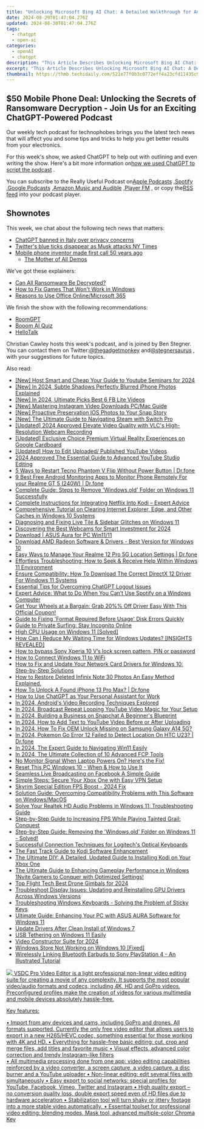 ```yaml
---
title: "Unlocking Microsoft Bing AI Chat: A Detailed Walkthrough for Android Users"
date: 2024-08-29T01:47:04.276Z
updated: 2024-08-30T01:47:04.276Z
tags:
  - chatgpt
  - open-ai
categories:
  - openAI
  - chatgpt
description: "This Article Describes Unlocking Microsoft Bing AI Chat: A Detailed Walkthrough for Android Users"
excerpt: "This Article Describes Unlocking Microsoft Bing AI Chat: A Detailed Walkthrough for Android Users"
thumbnail: https://thmb.techidaily.com/521e77f0b3c0772eff4a23cfd11435c9aec9bd0ff071d26df4ceb26b659a82cf.jpg
---
```


## $50 Mobile Phone Deal: Unlocking the Secrets of Ransomware Decryption - Join Us for an Exciting ChatGPT-Powered Podcast

 Our weekly tech podcast for technophobes brings you the latest tech news that will affect you and some tips and tricks to help you get better results from your electronics.

 For this week's show, we asked ChatGPT to help out with outlining and even writing the show. Here's a bit more information on[how we used ChatGPT to script the podcast](https://www.makeuseof.com/i-used-chatgpt-to-script-a-podcast-heres-what-happened/) .

 You can subscribe to the Really Useful Podcast on[Apple Podcasts](https://podcasts.apple.com/gb/podcast/the-really-useful-podcast/id1437847131?mt=2) ,[Spotify](https://open.spotify.com/show/283gDxLd6OTNEpRq6tN7ha) ,[Google Podcasts](https://www.google.com/podcasts?feed=aHR0cHM6Ly9hbmNob3IuZm0vcy8zMWJlNDcwL3BvZGNhc3QvcnNz) ,[Amazon Music and Audible](https://music.amazon.co.uk/podcasts/20ab73d4-5da2-46c7-a17f-dc6eb39bdb48/The-Really-Useful-Podcast) ,[Player FM](https://player.fm/series/the-really-useful-podcast-2491856) , or copy the[RSS feed](https://feeds.transistor.fm/the-really-useful-podcast) into your podcast player.

## Shownotes

This week, we chat about the following tech news that matters:

* [ChatGPT banned in Italy over privacy concerns](https://www.bbc.co.uk/news/technology-65139406)
* [Twitter's blue ticks disappear as Musk attacks NY Times](https://www.bbc.co.uk/news/technology-65156216)
* [Mobile phone inventor made first call 50 years ago](https://www.bbc.co.uk/news/technology-65112048)  
  * [The Mother of All Demos](https://www.youtube.com/watch?v=B6rKUf9DWRI)

We've got these explainers:

* [Can All Ransomware Be Decrypted?](https://www.makeuseof.com/can-all-ransomware-be-decrypted/)
* [How to Fix Games That Won't Work in Windows](https://www.makeuseof.com/fix-games-not-working-windows/)
* [Reasons to Use Office Online/Microsoft 365](https://www.makeuseof.com/tag/dont-pay-word-5-reasons-use-office-online/)

We finish the show with the following recommendations:

* [RoomGPT](http://https://www.roomgpt.io/)
* [Booom AI Quiz](https://booom.ai/)
* [HelloTalk](https://www.hellotalk.com/?lang=en)

 Christian Cawley hosts this week's podcast, and is joined by Ben Stegner. You can contact them on Twitter:[@thegadgetmonkey](https://twitter.com/thegadgetmonkey) and[@stegnersaurus](https://twitter.com/stegnersaurus) , with your suggestions for future topics.


<ins class="adsbygoogle"
     style="display:block"
     data-ad-format="autorelaxed"
     data-ad-client="ca-pub-7571918770474297"
     data-ad-slot="1223367746"></ins>



<ins class="adsbygoogle"
     style="display:block"
     data-ad-client="ca-pub-7571918770474297"
     data-ad-slot="8358498916"
     data-ad-format="auto"
     data-full-width-responsive="true"></ins>

<span class="atpl-alsoreadstyle">Also read:</span>
<div><ul>
<li><a href="https://youtube-sure.techidaily.com/ost-smart-and-cheap-your-guide-to-youtube-seminars-for-2024/"><u>[New] Host Smart and Cheap  Your Guide to Youtube Seminars for 2024</u></a></li>
<li><a href="https://vp-tips.techidaily.com/new-in-2024-subtle-shadows-perfectly-blurred-iphone-photos-explained/"><u>[New] In 2024, Subtle Shadows  Perfectly Blurred iPhone Photos Explained</u></a></li>
<li><a href="https://facebook-video-files.techidaily.com/new-in-2024-ultimate-picks-best-6-fb-lite-videos/"><u>[New] In 2024, Ultimate Picks  Best 6 FB Lite Videos</u></a></li>
<li><a href="https://instagram-video-files.techidaily.com/new-mastering-instagram-video-downloads-pcmac-guide/"><u>[New] Mastering Instagram Video Downloads  PC/Mac Guide</u></a></li>
<li><a href="https://snapchat-videos.techidaily.com/new-proactive-preservation-ios-photos-to-your-snap-story/"><u>[New] Proactive Preservation  IOS Photos to Your Snap Story</u></a></li>
<li><a href="https://video-capture.techidaily.com/new-the-ultimate-guide-to-navigating-steam-with-switch-pro/"><u>[New] The Ultimate Guide to Navigating Steam with Switch Pro</u></a></li>
<li><a href="https://screen-capture.techidaily.com/updated-2024-approved-elevate-video-quality-with-vlcs-high-resolution-webcam-recording/"><u>[Updated] 2024 Approved  Elevate Video Quality with VLC's High-Resolution Webcam Recording</u></a></li>
<li><a href="https://fox-hovers.techidaily.com/updated-exclusive-choice-premium-virtual-reality-experiences-on-google-cardboard/"><u>[Updated] Exclusive Choice  Premium Virtual Reality Experiences on Google Cardboard</u></a></li>
<li><a href="https://youtube-videos.techidaily.com/updated-how-to-edit-uploaded-published-youtube-videos/"><u>[Updated] How to Edit Uploaded/ Published YouTube Videos</u></a></li>
<li><a href="https://youtube-stream.techidaily.com/2024-approved-the-essential-guide-to-advanced-youtube-studio-editing/"><u>2024 Approved  The Essential Guide to Advanced YouTube Studio Editing</u></a></li>
<li><a href="https://phone-solutions.techidaily.com/5-ways-to-restart-tecno-phantom-v-flip-without-power-button-drfone-by-drfone-reset-android-reset-android/"><u>5 Ways to Restart Tecno Phantom V Flip Without Power Button | Dr.fone</u></a></li>
<li><a href="https://android-location.techidaily.com/9-best-free-android-monitoring-apps-to-monitor-phone-remotely-for-your-realme-gt-5-240w-drfone-by-drfone-virtual/"><u>9 Best Free Android Monitoring Apps to Monitor Phone Remotely For your Realme GT 5 (240W) | Dr.fone</u></a></li>
<li><a href="https://tech-revival.techidaily.com/complete-guide-steps-to-remove-windowsold-folder-on-windows-11-successfully/"><u>Complete Guide: Steps to Remove 'Windows.old' Folder on Windows 11 Successfully</u></a></li>
<li><a href="https://tech-revival.techidaily.com/complete-instructions-for-integrating-netflix-into-kodi-expert-advice/"><u>Complete Instructions for Integrating Netflix Into Kodi – Expert Advice</u></a></li>
<li><a href="https://tech-revival.techidaily.com/comprehensive-tutorial-on-clearing-internet-explorer-edge-and-other-caches-in-windows-10-systems/"><u>Comprehensive Tutorial on Clearing Internet Explorer, Edge, and Other Caches in Windows 10 Systems</u></a></li>
<li><a href="https://tech-revival.techidaily.com/diagnosing-and-fixing-live-tile-and-sidebar-glitches-on-windows-11/"><u>Diagnosing and Fixing Live Tile & Sidebar Glitches on Windows 11</u></a></li>
<li><a href="https://screen-sharing-recording.techidaily.com/discovering-the-best-webcams-for-smart-investment-for-2024/"><u>Discovering the Best Webcams for Smart Investment for 2024</u></a></li>
<li><a href="https://tech-revival.techidaily.com/download-asus-aura-for-pc-win1111/"><u>Download | ASUS Aura for PC Win11/11</u></a></li>
<li><a href="https://tech-revival.techidaily.com/download-amd-radeon-software-and-drivers-best-version-for-windows-10/"><u>Download AMD Radeon Software & Drivers - Best Version for Windows 10</u></a></li>
<li><a href="https://android-location.techidaily.com/easy-ways-to-manage-your-realme-12-pro-5g-location-settings-drfone-by-drfone-virtual/"><u>Easy Ways to Manage Your Realme 12 Pro 5G Location Settings | Dr.fone</u></a></li>
<li><a href="https://tech-revival.techidaily.com/effortless-troubleshooting-how-to-seek-and-receive-help-within-windows-11-environment/"><u>Effortless Troubleshooting: How to Seek & Receive Help Within Windows 11 Environment</u></a></li>
<li><a href="https://tech-revival.techidaily.com/ensure-compatibility-how-to-download-the-correct-directx-12-driver-for-windows-11-systems/"><u>Ensure Compatibility: How To Download The Correct DirectX 12 Driver For Windows 11 Systems</u></a></li>
<li><a href="https://tech-hub.techidaily.com/essential-tips-for-overcoming-chatgpt-logout-issues/"><u>Essential Tips for Overcoming ChatGPT Logout Issues</u></a></li>
<li><a href="https://tech-revival.techidaily.com/expert-advice-what-to-do-when-you-cant-use-spotify-on-a-windows-computer/"><u>Expert Advice: What to Do When You Can’t Use Spotify on a Windows Computer</u></a></li>
<li><a href="https://tech-revival.techidaily.com/get-your-wheels-at-a-bargain-grab-20-off-driver-easy-with-this-official-coupon/"><u>Get Your Wheels at a Bargain: Grab 20%% Off Driver Easy With This Official Coupon!</u></a></li>
<li><a href="https://tech-revival.techidaily.com/guide-to-fixing-format-required-before-usage-disk-errors-quickly/"><u>Guide to Fixing 'Format Required Before Usage' Disk Errors Quickly</u></a></li>
<li><a href="https://tech-revival.techidaily.com/guide-to-private-surfing-stay-incognito-online/"><u>Guide to Private Surfing: Stay Incognito Online</u></a></li>
<li><a href="https://tech-revival.techidaily.com/high-cpu-usage-on-windows-11-solved/"><u>High CPU Usage on Windows 11 [Solved]</u></a></li>
<li><a href="https://tech-revival.techidaily.com/how-can-i-reduce-my-waiting-time-for-windows-updates-insights-revealed/"><u>How Can I Reduce My Waiting Time for Windows Updates? [INSIGHTS REVEALED]</u></a></li>
<li><a href="https://phone-solutions.techidaily.com/how-to-bypass-sony-xperia-10-v-s-lock-screen-pattern-pin-or-password-by-drfone-android-unlock-android-unlock/"><u>How to bypass Sony Xperia 10 V’s lock screen pattern, PIN or password</u></a></li>
<li><a href="https://tech-revival.techidaily.com/how-to-connect-windows-11-to-wifi/"><u>How to Connect Windows 11 to WiFi</u></a></li>
<li><a href="https://tech-revival.techidaily.com/how-to-fix-and-update-your-network-card-drivers-for-windows-10-step-by-step-solutions/"><u>How to Fix and Update Your Network Card Drivers for Windows 10: Step-by-Step Solutions</u></a></li>
<li><a href="https://blog-min.techidaily.com/how-to-restore-deleted-infinix-note-30-photos-an-easy-method-explained-by-fonelab-android-recover-photos/"><u>How to Restore Deleted Infinix Note 30 Photos  An Easy Method Explained.</u></a></li>
<li><a href="https://iphone-unlock.techidaily.com/how-to-unlock-a-found-iphone-13-pro-max-drfone-by-drfone-ios/"><u>How To Unlock A Found iPhone 13 Pro Max? | Dr.fone</u></a></li>
<li><a href="https://tech-savvy.techidaily.com/how-to-use-chatgpt-as-your-personal-assistant-for-work/"><u>How to Use ChatGPT as Your Personal Assistant for Work</u></a></li>
<li><a href="https://on-screen-recording.techidaily.com/in-2024-androids-video-recording-techniques-explored/"><u>In 2024, Android's Video Recording Techniques Explored</u></a></li>
<li><a href="https://youtube-video-recordings.techidaily.com/in-2024-broadcast-repeat-looping-youtube-video-magic-for-your-setup/"><u>In 2024, Broadcast Repeat  Looping YouTube Video Magic for Your Setup</u></a></li>
<li><a href="https://snapchat-videos.techidaily.com/in-2024-building-a-business-on-snapchat-a-beginners-blueprint/"><u>In 2024, Building a Business on Snapchat  A Beginner's Blueprint</u></a></li>
<li><a href="https://youtube-zero.techidaily.com/24-how-to-add-text-to-youtube-video-before-or-after-uploading/"><u>In 2024, How to Add Text to YouTube Video Before or After Uploading</u></a></li>
<li><a href="https://android-unlock.techidaily.com/in-2024-how-to-fix-oem-unlock-missing-on-samsung-galaxy-a14-5g-by-drfone-android/"><u>In 2024, How To Fix OEM Unlock Missing on Samsung Galaxy A14 5G?</u></a></li>
<li><a href="https://android-pokemon-go.techidaily.com/in-2024-pokemon-go-error-12-failed-to-detect-location-on-htc-u23-drfone-by-drfone-virtual-android/"><u>In 2024, Pokemon Go Error 12 Failed to Detect Location On HTC U23? | Dr.fone</u></a></li>
<li><a href="https://some-approaches.techidaily.com/in-2024-the-expert-guide-to-navigating-win11-easily/"><u>In 2024, The Expert Guide to Navigating Win11 Easily</u></a></li>
<li><a href="https://some-skills.techidaily.com/in-2024-the-ultimate-collection-of-10-advanced-fcp-tools/"><u>In 2024, The Ultimate Collection of 10 Advanced FCP Tools</u></a></li>
<li><a href="https://tech-revival.techidaily.com/1723808258441-no-monitor-signal-when-laptop-powers-on-heres-the-fix/"><u>No Monitor Signal When Laptop Powers On? Here's the Fix!</u></a></li>
<li><a href="https://tech-revival.techidaily.com/1723808368814-reset-this-pc-windows-10-when-and-how-to-use-it/"><u>Reset This PC Windows 10 - When & How to Use It</u></a></li>
<li><a href="https://facebook-clips.techidaily.com/seamless-live-broadcasting-on-facebook-a-simple-guide/"><u>Seamless Live Broadcasting on Facebook  A Simple Guide</u></a></li>
<li><a href="https://tech-revival.techidaily.com/1723808187286-simple-steps-secure-your-xbox-one-with-easy-vpn-setup/"><u>Simple Steps: Secure Your Xbox One with Easy VPN Setup</u></a></li>
<li><a href="https://tech-revival.techidaily.com/1723807967805-skyrim-special-edition-fps-boost-2024-fix/"><u>Skyrim Special Edition FPS Boost - 2024 Fix</u></a></li>
<li><a href="https://tech-revival.techidaily.com/solution-guide-overcoming-compatibility-problems-with-this-software-on-windowsmacos/"><u>Solution Guide: Overcoming Compatibility Problems with This Software on Windows/MacOS</u></a></li>
<li><a href="https://tech-revival.techidaily.com/solve-your-realtek-hd-audio-problems-in-windows-11-troubleshooting-guide/"><u>Solve Your Realtek HD Audio Problems in Windows 11: Troubleshooting Guide</u></a></li>
<li><a href="https://win-answers.techidaily.com/step-by-step-guide-to-increasing-fps-while-playing-tainted-grail-conquest/"><u>Step-by-Step Guide to Increasing FPS While Playing Tainted Grail: Conquest</u></a></li>
<li><a href="https://tech-revival.techidaily.com/1723808358643-step-by-step-guide-removing-the-windowsold-folder-on-windows-11-solved/"><u>Step-by-Step Guide: Removing the 'Windows.old' Folder on Windows 11 - Solved!</u></a></li>
<li><a href="https://tech-revival.techidaily.com/successful-connection-techniques-for-logitechs-optical-keyboards/"><u>Successful Connection Techniques for Logitech's Optical Keyboards</u></a></li>
<li><a href="https://tech-revival.techidaily.com/the-fast-track-guide-to-kodi-software-enhancement/"><u>The Fast Track Guide to Kodi Software Enhancement</u></a></li>
<li><a href="https://tech-revival.techidaily.com/the-ultimate-diy-a-detailed-updated-guide-to-installing-kodi-on-your-xbox-one/"><u>The Ultimate DIY: A Detailed, Updated Guide to Installing Kodi on Your Xbox One</u></a></li>
<li><a href="https://tech-revival.techidaily.com/the-ultimate-guide-to-enhancing-gameplay-performance-in-windows-1nvite-gamers-to-conquer-with-optimized-settings/"><u>The Ultimate Guide to Enhancing Gameplay Performance in Windows 1Nvite Gamers to Conquer with Optimized Settings!</u></a></li>
<li><a href="https://some-approaches.techidaily.com/top-flight-tech-best-drone-gimbals-for-2024/"><u>Top Flight Tech  Best Drone Gimbals for 2024</u></a></li>
<li><a href="https://tech-revival.techidaily.com/troubleshoot-display-issues-updating-and-reinstalling-gpu-drivers-across-windows-versions/"><u>Troubleshoot Display Issues: Updating and Reinstalling GPU Drivers Across Windows Versions</u></a></li>
<li><a href="https://tech-revival.techidaily.com/troubleshooting-windows-keyboards-solving-the-problem-of-sticky-keys/"><u>Troubleshooting Windows Keyboards - Solving the Problem of Sticky Keys</u></a></li>
<li><a href="https://tech-revival.techidaily.com/ultimate-guide-enhancing-your-pc-with-asus-aura-software-for-windows-11/"><u>Ultimate Guide: Enhancing Your PC with ASUS AURA Software for Windows 11</u></a></li>
<li><a href="https://tech-revival.techidaily.com/update-drivers-after-clean-install-of-windows-7/"><u>Update Drivers After Clean Install of Windows 7</u></a></li>
<li><a href="https://tech-revival.techidaily.com/usb-tethering-on-windows-11-easily/"><u>USB Tethering on Windows 11 Easily</u></a></li>
<li><a href="https://youtube-blog.techidaily.com/-constructor-suite-for-2024/"><u>Video Constructor Suite for 2024</u></a></li>
<li><a href="https://tech-revival.techidaily.com/windows-store-not-working-on-windows-10-fixed/"><u>Windows Store Not Working on Windows 10 [Fixed]</u></a></li>
<li><a href="https://tech-revival.techidaily.com/wirelessly-linking-bluetooth-earbuds-to-sony-playstation-4-an-illustrated-tutorial/"><u>Wirelessly Linking Bluetooth Earbuds to Sony PlayStation 4 - An Illustrated Tutorial</u></a></li>
</ul></div>

<!-- affiliate ads begin -->
<a href="https://secure.2checkout.com/order/checkout.php?PRODS=4693127&QTY=1&AFFILIATE=108875&CART=1"><img src="https://www.videosoftdev.com/images/video_editor/screenshots/1.jpg" border="0">
VSDC Pro Video Editor is a light professional non-linear video editing suite for creating a movie of any complexity. It supports the most popular video/audio formats and codecs, including 4K, HD and GoPro videos. Preconfigured profiles make the creation of videos for various multimedia and mobile devices absolutely hassle-free.

Key features:

•	Import from any devices and cams, including GoPro and drones. All formats supported. Сurrently the only free video editor that allows users to export in a new H265/HEVC codec, something essential for those working with 4K and HD.
•	Everything for hassle-free basic editing: cut, crop and merge files, add titles and favorite music
•	Visual effects, advanced color correction and trendy Instagram-like filters   
•	All multimedia processing done from one app: video editing capabilities reinforced by  a video converter, a screen capture, a video capture, a disc burner and a YouTube uploader
•	Non-linear editing: edit several files with simultaneously 
•	Easy export to social networks: special profiles for YouTube, Facebook, Vimeo, Twitter and Instagram
•	High quality export – no conversion quality loss, double export speed even of HD files due to hardware acceleration
•	Stabilization tool will turn shaky or jittery footage into a more stable video automatically. 
•	Essential toolset for professional video editing: blending modes, Mask tool, advanced multiple-color Chroma Key  
</a>
<!-- affiliate ads end -->